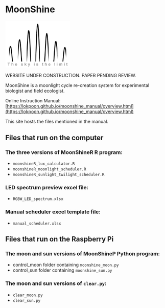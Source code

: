 # MoonShine
<img src="/others/logo.png" width=40% height=40%>

WEBSITE UNDER CONSTRUCTION. PAPER PENDING REVIEW.

MoonShine is a moonlight cycle re-creation system for experimental biologist and field ecologist.

Online Instruction Manual: [https://lokpoon.github.io/moonshine_manual/overview.html](https://lokpoon.github.io/moonshine_manual/overview.html)

This site hosts the files mentioned in the manual.
## Files that run on the computer
### The three versions of MoonShineR R program:
- `moonshineR_lux_calculator.R`
- `moonshineR_moonlight_scheduler.R`
- `moonshineR_sunlight_twilight_scheduler.R`
### LED spectrum preview excel file:
- `RGBW_LED_spectrum.xlsx`
### Manual scheduler excel template file:
- `manual_scheduler.xlsx`
## Files that run on the Raspberry Pi
### The moon and sun versions of MoonShineP Python program:
- control_moon folder containing `moonshine_moon.py`
- control_sun folder containing `moonshine_sun.py`
### The moon and sun versions of `clear.py`:
- `clear_moon.py`
- `clear_sun.py`